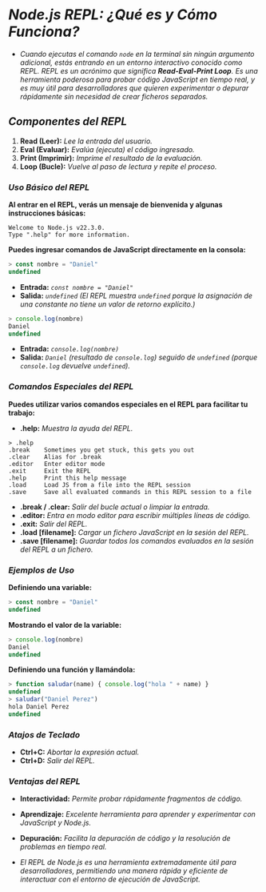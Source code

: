 <!-- Autor: Daniel Benjamin Perez Morales -->
<!-- GitHub: https://github.com/DanielBenjaminPerezMoralesDev13 -->
<!-- Gitlab: https://gitlab.com/DanielBenjaminPerezMoralesDev13 -->
<!-- Correo electrónico: danielperezdev@proton.me -->

# ***Node.js REPL: ¿Qué es y Cómo Funciona?***

- *Cuando ejecutas el comando `node` en la terminal sin ningún argumento adicional, estás entrando en un entorno interactivo conocido como REPL. REPL es un acrónimo que significa **Read-Eval-Print Loop**. Es una herramienta poderosa para probar código JavaScript en tiempo real, y es muy útil para desarrolladores que quieren experimentar o depurar rápidamente sin necesidad de crear ficheros separados.*

## ***Componentes del REPL***

1. **Read (Leer):** *Lee la entrada del usuario.*
2. **Eval (Evaluar):** *Evalúa (ejecuta) el código ingresado.*
3. **Print (Imprimir):** *Imprime el resultado de la evaluación.*
4. **Loop (Bucle):** *Vuelve al paso de lectura y repite el proceso.*

### ***Uso Básico del REPL***

**Al entrar en el REPL, verás un mensaje de bienvenida y algunas instrucciones básicas:**

```plaintext
Welcome to Node.js v22.3.0.
Type ".help" for more information.
```

**Puedes ingresar comandos de JavaScript directamente en la consola:**

```javascript
> const nombre = "Daniel"
undefined
```

- **Entrada:** *`const nombre = "Daniel"`*
- **Salida:** *`undefined` (El REPL muestra `undefined` porque la asignación de una constante no tiene un valor de retorno explícito.)*

```javascript
> console.log(nombre)
Daniel
undefined
```

- **Entrada:** *`console.log(nombre)`*
- **Salida:** *`Daniel` (resultado de `console.log`) seguido de `undefined` (porque `console.log` devuelve `undefined`).*

### ***Comandos Especiales del REPL***

**Puedes utilizar varios comandos especiales en el REPL para facilitar tu trabajo:**

- **.help:** *Muestra la ayuda del REPL.*

```plaintext
> .help
.break    Sometimes you get stuck, this gets you out
.clear    Alias for .break
.editor   Enter editor mode
.exit     Exit the REPL
.help     Print this help message
.load     Load JS from a file into the REPL session
.save     Save all evaluated commands in this REPL session to a file
```

- **.break / .clear:** *Salir del bucle actual o limpiar la entrada.*
- **.editor:** *Entra en modo editor para escribir múltiples líneas de código.*
- **.exit:** *Salir del REPL.*
- **.load [filename]:** *Cargar un fichero JavaScript en la sesión del REPL.*
- **.save [filename]:** *Guardar todos los comandos evaluados en la sesión del REPL a un fichero.*

### ***Ejemplos de Uso***

**Definiendo una variable:**

```javascript
> const nombre = "Daniel"
undefined
```

**Mostrando el valor de la variable:**

```javascript
> console.log(nombre)
Daniel
undefined
```

**Definiendo una función y llamándola:**

```javascript
> function saludar(name) { console.log("hola " + name) }
undefined
> saludar("Daniel Perez")
hola Daniel Perez
undefined
```

### ***Atajos de Teclado***

- **Ctrl+C:** *Abortar la expresión actual.*
- **Ctrl+D:** *Salir del REPL.*

### ***Ventajas del REPL***

- **Interactividad:** *Permite probar rápidamente fragmentos de código.*
- **Aprendizaje:** *Excelente herramienta para aprender y experimentar con JavaScript y Node.js.*
- **Depuración:** *Facilita la depuración de código y la resolución de problemas en tiempo real.*

- *El REPL de Node.js es una herramienta extremadamente útil para desarrolladores, permitiendo una manera rápida y eficiente de interactuar con el entorno de ejecución de JavaScript.*
